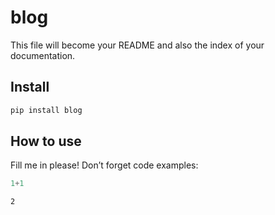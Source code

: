 # blog

<!-- WARNING: THIS FILE WAS AUTOGENERATED! DO NOT EDIT! -->

This file will become your README and also the index of your
documentation.

## Install

``` sh
pip install blog
```

## How to use

Fill me in please! Don’t forget code examples:

``` python
1+1
```

    2

